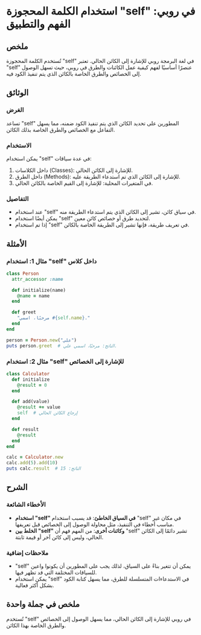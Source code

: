 <!--
Meta Description: # استخدام الكلمة المحجوزة "self" في روبي: الفهم والتطبيق ## ملخص تُستخدم الكلمة المحجوزة "self" في لغة البرمجة روبي للإشارة إلى الكائن الحالي. تعتبر "...
Meta Keywords: self, إلى, استخدام, الكائن, end
-->

# استخدام الكلمة المحجوزة "self" في روبي: الفهم والتطبيق

## ملخص
تُستخدم الكلمة المحجوزة "self" في لغة البرمجة روبي للإشارة إلى الكائن الحالي. تعتبر "self" عنصرًا أساسيًا لفهم كيفية عمل الكائنات والطرق في روبي، حيث تسهل الوصول إلى الخصائص والطرق الخاصة بالكائن الذي يتم تنفيذ الكود فيه.

## الوثائق
### الغرض
تساعد "self" المطورين على تحديد الكائن الذي يتم تنفيذ الكود ضمنه، مما يسهل التفاعل مع الخصائص والطرق الخاصة بذلك الكائن.

### الاستخدام
يمكن استخدام "self" في عدة سياقات:
1. داخل الكلاسات (Classes): للإشارة إلى الكائن الحالي.
2. داخل الطرق (Methods): للإشارة إلى الكائن الذي تم استدعاء الطريقة عليه.
3. في المتغيرات المحلية: للإشارة إلى القيم الخاصة بالكائن الحالي.

### التفاصيل
- عند استخدام "self" في سياق كائن، تشير إلى الكائن الذي يتم استدعاء الطريقة منه.
- يمكن أيضًا استخدام "self" لتحديد طرق أو خصائص كائن معين.
- إذا تم استخدام "self" في تعريف طريقة، فإنها تشير إلى الطريقة الخاصة بالكائن.

## الأمثلة
### مثال 1: استخدام "self" داخل كلاس
```ruby
class Person
  attr_accessor :name

  def initialize(name)
    @name = name
  end

  def greet
    "مرحبًا، اسمي #{self.name}."
  end
end

person = Person.new("علي")
puts person.greet  # الناتج: مرحبًا، اسمي علي.
```

### مثال 2: استخدام "self" للإشارة إلى الخصائص
```ruby
class Calculator
  def initialize
    @result = 0
  end

  def add(value)
    @result += value
    self  # إرجاع الكائن الحالي
  end

  def result
    @result
  end
end

calc = Calculator.new
calc.add(5).add(10)
puts calc.result  # الناتج: 15
```

## الشرح
### الأخطاء الشائعة
- **استخدام "self" في السياق الخاطئ**: قد يسبب استخدام "self" في مكان غير مناسب أخطاء في التنفيذ، مثل محاولة الوصول إلى الخصائص قبل تعريفها.
- **الخلط بين "self" وكائنات أخرى**: من المهم فهم أن "self" تشير دائمًا إلى الكائن الحالي، وليس إلى كائن آخر أو قيمة ثابتة.

### ملاحظات إضافية
- "self" يمكن أن تتغير بناءً على السياق، لذلك يجب على المطورين أن يكونوا واعين للسياقات المختلفة التي قد تظهر فيها.
- يمكن استخدام "self" في الاستدعاءات المتسلسلة للطرق، مما يسهل كتابة الكود بشكل أكثر فعالية.

## ملخص في جملة واحدة
تُستخدم "self" في روبي للإشارة إلى الكائن الحالي، مما يسهل الوصول إلى الخصائص والطرق الخاصة بهذا الكائن.